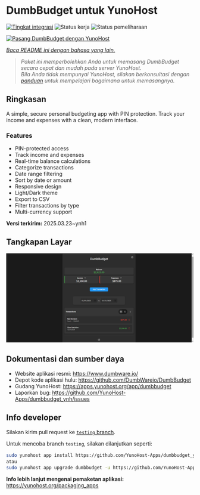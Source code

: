 <!--
N.B.: README ini dibuat secara otomatis oleh <https://github.com/YunoHost/apps/tree/master/tools/readme_generator>
Ini TIDAK boleh diedit dengan tangan.
-->

# DumbBudget untuk YunoHost

[![Tingkat integrasi](https://apps.yunohost.org/badge/integration/dumbbudget)](https://ci-apps.yunohost.org/ci/apps/dumbbudget/)
![Status kerja](https://apps.yunohost.org/badge/state/dumbbudget)
![Status pemeliharaan](https://apps.yunohost.org/badge/maintained/dumbbudget)

[![Pasang DumbBudget dengan YunoHost](https://install-app.yunohost.org/install-with-yunohost.svg)](https://install-app.yunohost.org/?app=dumbbudget)

*[Baca README ini dengan bahasa yang lain.](./ALL_README.md)*

> *Paket ini memperbolehkan Anda untuk memasang DumbBudget secara cepat dan mudah pada server YunoHost.*  
> *Bila Anda tidak mempunyai YunoHost, silakan berkonsultasi dengan [panduan](https://yunohost.org/install) untuk mempelajari bagaimana untuk memasangnya.*

## Ringkasan

A simple, secure personal budgeting app with PIN protection. Track your income and expenses with a clean, modern interface.

### Features

- PIN-protected access
- Track income and expenses
- Real-time balance calculations
- Categorize transactions
- Date range filtering
- Sort by date or amount
- Responsive design
- Light/Dark theme
- Export to CSV
- Filter transactions by type
- Multi-currency support


**Versi terkirim:** 2025.03.23~ynh1

## Tangkapan Layar

![Tangkapan Layar pada DumbBudget](./doc/screenshots/screenshot.png)

## Dokumentasi dan sumber daya

- Website aplikasi resmi: <https://www.dumbware.io/>
- Depot kode aplikasi hulu: <https://github.com/DumbWareio/DumbBudget>
- Gudang YunoHost: <https://apps.yunohost.org/app/dumbbudget>
- Laporkan bug: <https://github.com/YunoHost-Apps/dumbbudget_ynh/issues>

## Info developer

Silakan kirim pull request ke [`testing` branch](https://github.com/YunoHost-Apps/dumbbudget_ynh/tree/testing).

Untuk mencoba branch `testing`, silakan dilanjutkan seperti:

```bash
sudo yunohost app install https://github.com/YunoHost-Apps/dumbbudget_ynh/tree/testing --debug
atau
sudo yunohost app upgrade dumbbudget -u https://github.com/YunoHost-Apps/dumbbudget_ynh/tree/testing --debug
```

**Info lebih lanjut mengenai pemaketan aplikasi:** <https://yunohost.org/packaging_apps>
